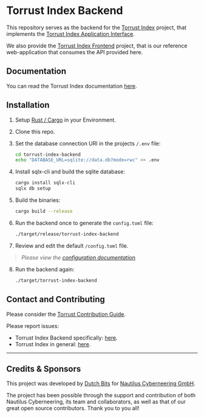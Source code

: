 # Torrust Index Backend

This repository serves as the backend for the [Torrust Index](https://github.com/torrust/torrust-index) project, that implements the [Torrust Index Application Interface](https://github.com/torrust/torrust-index-api-lib).

We also provide the [Torrust Index Frontend](https://github.com/torrust/torrust-index-frontend) project, that is our reference web-application that consumes the API provided here.

## Documentation

You can read the Torrust Index documentation [here](https://torrust.com/torrust-index/install/#installing-the-backend).

## Installation

1. Setup [Rust / Cargo](https://www.rust-lang.org/) in your Environment.

2. Clone this repo.

3. Set the database connection URI in the projects `/.env` file:

    ```bash
    cd torrust-index-backend
    echo "DATABASE_URL=sqlite://data.db?mode=rwc" >> .env
    ```

4. Install sqlx-cli and build the sqlite database:

    ```bash
    cargo install sqlx-cli
    sqlx db setup
    ```

5. Build the binaries:

    ```bash
    cargo build --release
    ```

6. Run the backend once to generate the `config.toml` file:

    ```bash
    ./target/release/torrust-index-backend
    ```

7. Review and edit the default `/config.toml` file.

> _Please view the [configuration documentation](https://torrust.github.io/torrust-tracker/CONFIG.html)._

8. Run the backend again:

    ```bash
    ./target/torrust-index-backend
    ```

## Contact and Contributing

Please consider the [Torrust Contribution Guide](https://github.com/torrust/.github/blob/main/info/contributing.md).

Please report issues:

* Torrust Index Backend specifically: [here](https://github.com/torrust/torrust-index-backend/issues).
* Torrust Index in general: [here](https://github.com/torrust/torrust-index/issues).

---

## Credits & Sponsors

This project was developed by [Dutch Bits](https://dutchbits.nl) for [Nautilus Cyberneering GmbH](https://nautilus-cyberneering.de/).

The project has been possible through the support and contribution of both Nautilus Cyberneering, its team and collaborators, as well as that of our great open source contributors. Thank you to you all!
